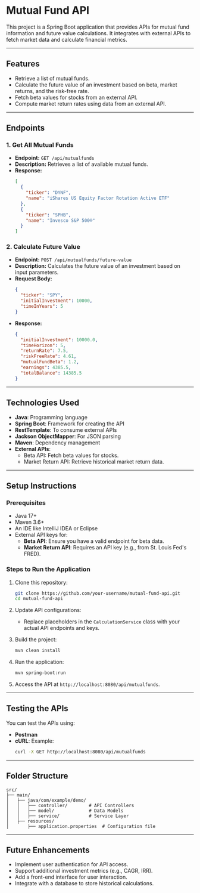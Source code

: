 # Mutual Fund API

This project is a Spring Boot application that provides APIs for mutual fund information and future value calculations. It integrates with external APIs to fetch market data and calculate financial metrics.

---

## Features
- Retrieve a list of mutual funds.
- Calculate the future value of an investment based on beta, market returns, and the risk-free rate.
- Fetch beta values for stocks from an external API.
- Compute market return rates using data from an external API.

---

## Endpoints

### 1. Get All Mutual Funds
- **Endpoint:** `GET /api/mutualfunds`
- **Description:** Retrieves a list of available mutual funds.
- **Response:**
  ```json
  [
    {
      "ticker": "DYNF",
      "name": "iShares US Equity Factor Rotation Active ETF"
    },
    {
      "ticker": "SPHB",
      "name": "Invesco S&P 500®"
    }
  ]
  ```

### 2. Calculate Future Value
- **Endpoint:** `POST /api/mutualfunds/future-value`
- **Description:** Calculates the future value of an investment based on input parameters.
- **Request Body:**
  ```json
  {
    "ticker": "SPY",
    "initialInvestment": 10000,
    "timeInYears": 5
  }
  ```
- **Response:**
  ```json
  {
    "initialInvestment": 10000.0,
    "timeHorizon": 5,
    "returnRate": 7.5,
    "riskFreeRate": 4.61,
    "mutualFundBeta": 1.2,
    "earnings": 4385.5,
    "totalBalance": 14385.5
  }
  ```

---

## Technologies Used
- **Java**: Programming language
- **Spring Boot**: Framework for creating the API
- **RestTemplate**: To consume external APIs
- **Jackson ObjectMapper**: For JSON parsing
- **Maven**: Dependency management
- **External APIs**:
  - Beta API: Fetch beta values for stocks.
  - Market Return API: Retrieve historical market return data.

---

## Setup Instructions

### Prerequisites
- Java 17+
- Maven 3.6+
- An IDE like IntelliJ IDEA or Eclipse
- External API keys for:
  - **Beta API**: Ensure you have a valid endpoint for beta data.
  - **Market Return API**: Requires an API key (e.g., from St. Louis Fed's FRED).

### Steps to Run the Application
1. Clone this repository:
   ```bash
   git clone https://github.com/your-username/mutual-fund-api.git
   cd mutual-fund-api
   ```

2. Update API configurations:
   - Replace placeholders in the `CalculationService` class with your actual API endpoints and keys.

3. Build the project:
   ```bash
   mvn clean install
   ```

4. Run the application:
   ```bash
   mvn spring-boot:run
   ```

5. Access the API at `http://localhost:8080/api/mutualfunds`.

---

## Testing the APIs
You can test the APIs using:
- **Postman**
- **cURL**: Example:
  ```bash
  curl -X GET http://localhost:8080/api/mutualfunds
  ```

---

## Folder Structure
```
src/
├── main/
│   ├── java/com/example/demo/
│   │   ├── controller/        # API Controllers
│   │   ├── model/             # Data Models
│   │   ├── service/           # Service Layer
│   ├── resources/
│       ├── application.properties  # Configuration file
```

---

## Future Enhancements
- Implement user authentication for API access.
- Support additional investment metrics (e.g., CAGR, IRR).
- Add a front-end interface for user interaction.
- Integrate with a database to store historical calculations.

